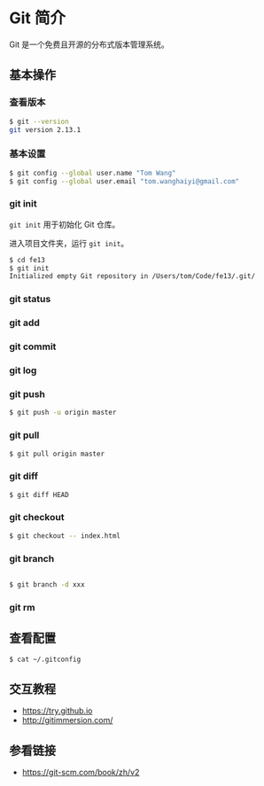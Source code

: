 # Git 简介

Git 是一个免费且开源的分布式版本管理系统。

## 基本操作
### 查看版本
```bash
$ git --version
git version 2.13.1
```

### 基本设置
```bash
$ git config --global user.name "Tom Wang"
$ git config --global user.email "tom.wanghaiyi@gmail.com"
```

### git init
`git init` 用于初始化 Git 仓库。

进入项目文件夹，运行 `git init`。
```bash
$ cd fe13
$ git init
Initialized empty Git repository in /Users/tom/Code/fe13/.git/
```

### git status

### git add

### git commit

### git log

### git push
```bash
$ git push -u origin master
```

### git pull
```bash
$ git pull origin master
```

### git diff
```bash
$ git diff HEAD
```

### git checkout
```bash
$ git checkout -- index.html
```

### git branch
```bash

```

```bash
$ git branch -d xxx
```

### git rm

## 查看配置
```bash
$ cat ~/.gitconfig
```

## 交互教程
* https://try.github.io
* http://gitimmersion.com/

## 参看链接
* https://git-scm.com/book/zh/v2


